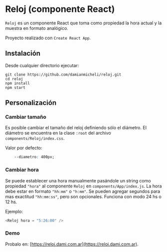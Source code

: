 # Reloj (componente React)

`Reloj` es un componente React que toma como propiedad la hora actual y la muestra en formato analógico.

Proyecto realizado con `Create React App`.

## Instalación

Desde cualquier directorio ejecutar:

```console
git clone https://github.com/damianmicheli/reloj.git
cd reloj
npm install
npm start
```

## Personalización

### Cambiar tamaño
Es posible cambiar el tamaño del reloj definiendo sólo el diámetro.
El diámetro se encuentra en la clase `:root` del archivo `components/Reloj/index.css`.

Valor por defecto:

```css
    --diametro: 400px;
```    
### Cambiar hora
Se puede establecer una hora manualmente pasándole un string como propiedad `"hora"` al componente `Reloj` en `components/App/index.js`. La hora debe estar en formato `"hh:mm"` o `"h:mm"`. Se pueden agregar segundos para mas exactitud `"hh:mm:ss"`, pero son opcionales. Funciona con modo 24 hs o 12 hs.

Ejemplo:

```javascript
<Reloj hora = "5:26:00" />
```
### Demo
Probalo en: [https://reloj.dami.com.ar](https://reloj.dami.com.ar).